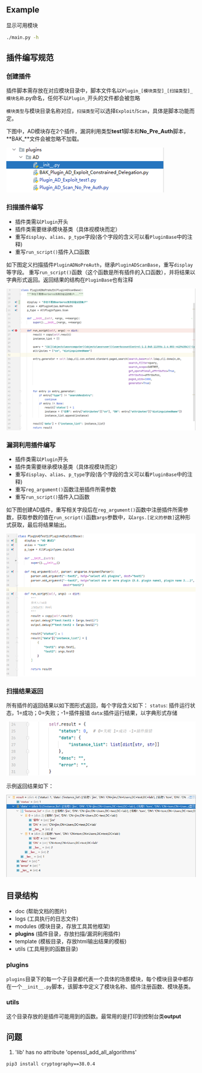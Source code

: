 ## Example

显示可用模块

```bash
./main.py -h
```

## 插件编写规范

### 创建插件

插件脚本需存放在对应模块目录中，脚本文件名以`Plugin_[模块类型]_[扫描类型]_模块名称`.py命名，任何不以`Plugin_`开头的文件都会被忽略

`模块类型`与模块目录名称对应，`扫描类型`可以选择`Exploit`/`Scan`，具体是脚本功能而定。

下图中，AD模块存在2个插件，漏洞利用类型**test1**脚本和**No_Pre_Auth**脚本，**BAK_**文件会被忽略不加载。

![p2](./doc/img/p2.png)

### 扫描插件编写

- 插件类需以`Plugin`开头
- 插件类需要继承模块基类（具体视模块而定）
- 重写`display`、`alias`、`p_type`字段(各个字段的含义可以看`PluginBase`中的注释)
- 重写`run_script()`插件入口函数

如下图定义扫描插件`PluginADNoPreAuth`，继承`PluginADScanBase`，重写`display`等字段。
重写`run_script()`函数（这个函数是所有插件的入口函数），并将结果以字典形式返回。返回结果的结构在`PluginBase`也有注释

![p3](./doc/img/p3.png)

### 漏洞利用插件编写

- 插件类需以`Plugin`开头
- 插件类需要继承模块基类（具体视模块而定）
- 重写`display`、`alias`、`p_type`字段(各个字段的含义可以看`PluginBase`中的注释)
- 重写`reg_argument()`函数注册插件所需参数
- 重写`run_script()`插件入口函数

如下图创建AD插件，重写相关字段后在`reg_argument()`函数中注册插件所需参数，获取参数的值在`run_script()`函数`args`参数中，以`args.[定义的参数]`这种形式获取，最后将结果输出。

![p6](./doc/img/p6.png)

### 扫描结果返回

所有插件的返回结果以如下图形式返回，每个字段含义如下：
`status`: 插件运行状态，1=成功；0=失败；-1=插件报错
`data`:插件运行结果，以字典形式存储

![p4](./doc/img/p4.png)

示例返回结果如下：

![p5](./doc/img/p5.png)

## 目录结构

- doc (帮助文档的图片)
- logs (工具执行的日志文件)
- modules (模块目录，存放工具其他框架)
- **plugins** (插件目录，存放扫描/漏洞利用插件)
- template (模板目录，存放html输出结果的模板)
- utils (工具用到的函数目录)

###  plugins

`plugins`目录下的每一个子目录都代表一个具体的场景模块，每个模块目录中都存在一个`__init__.py`脚本，该脚本中定义了模块名称、插件注册函数、模块基类。

### utils

这个目录存放的是插件可能用到的函数。最常用的是打印到控制台类**output**

## 问题

1. 'lib' has no attribute 'openssl_add_all_algorithms'

```cmd
pip3 install cryptography==38.0.4
```